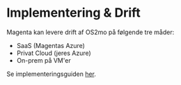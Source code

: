 # Implementering & Drift

Magenta kan levere drift af OS2mo på følgende tre måder:

* SaaS (Magentas Azure)
* Privat Cloud (jeres Azure)
* On-prem på VM'er

Se implementeringsguiden [her](implementeringsguide.md).
